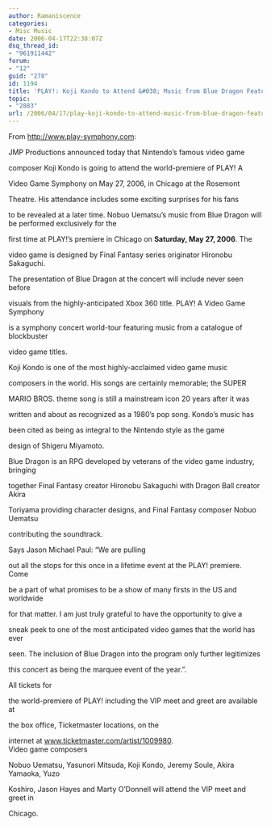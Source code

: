 ```yaml
---
author: Ramaniscence
categories:
- Misc Music
date: 2006-04-17T22:38:07Z
dsq_thread_id:
- "961911442"
forum:
- "12"
guid: "278"
id: 1194
title: 'PLAY!: Koji Kondo to Attend &#038; Music from Blue Dragon Featured'
topic:
- "2883"
url: /2006/04/17/play-koji-kondo-to-attend-music-from-blue-dragon-featured/
---
```


From <a target="_self" href="http://www.play-symphony.com">http://www.play-symphony.com</a>:

JMP Productions announced today that Nintendo&#8217;s famous video game
  
composer Koji Kondo is going to attend the world-premiere of PLAY! A
  
Video Game Symphony on May 27, 2006, in Chicago at the Rosemont
  
Theatre. His attendance includes some exciting surprises for his fans
  
to be revealed at a later time. Nobuo Uematsu&#8217;s music from Blue Dragon will be performed exclusively for the
  
first time at PLAY!&#8217;s premiere in Chicago on **Saturday, May 27, 2006**. The
  
video game is designed by Final Fantasy series originator Hironobu Sakaguchi.
  
The presentation of Blue Dragon at the concert will include never seen before
  
visuals from the highly-anticipated Xbox 360 title. PLAY! A Video Game Symphony
  
is a symphony concert world-tour featuring music from a catalogue of blockbuster
  
video game titles. 

Koji Kondo is one of the most highly-acclaimed video game music
  
composers in the world. His songs are certainly memorable; the SUPER
  
MARIO BROS. theme song is still a mainstream icon 20 years after it was
  
written and about as recognized as a 1980&#8217;s pop song. Kondo&rsquo;s music has
  
been cited as being as integral to the Nintendo style as the game
  
design of Shigeru Miyamoto.

Blue Dragon is an RPG developed by veterans of the video game industry, bringing
  
together Final Fantasy creator Hironobu Sakaguchi with Dragon Ball creator Akira
  
Toriyama providing character designs, and Final Fantasy composer Nobuo Uematsu
  
contributing the soundtrack. 

Says Jason Michael Paul: &#8220;We are pulling
  
out all the stops for this once in a lifetime event at the PLAY! premiere. Come
  
be a part of what promises to be a show of many firsts in the US and worldwide
  
for that matter. I am just truly grateful to have the opportunity to give a
  
sneak peek to one of the most anticipated video games that the world has ever
  
seen. The inclusion of Blue Dragon into the program only further legitimizes
  
this concert as being the marquee event of the year.&#8221;. 

All tickets for
  
the world-premiere of PLAY! including the VIP meet and greet are available at
  
the box office, Ticketmaster locations, on the
  
internet at <a href="http://www.ticketmaster.com/artist/1009980" target="_blank">www.ticketmaster.com/artist/1009980</a>.  
Video game composers
  
Nobuo Uematsu, Yasunori Mitsuda, Koji Kondo, Jeremy Soule, Akira Yamaoka, Yuzo
  
Koshiro, Jason Hayes and Marty O&#8217;Donnell will attend the VIP meet and greet in
  
Chicago.